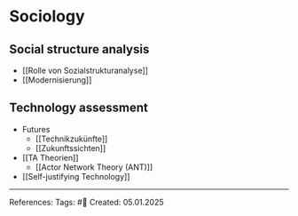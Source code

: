 # Sociology

## Social structure analysis

- [[Rolle von Sozialstrukturanalyse]]
- [[Modernisierung]]

## Technology assessment

- Futures
	- [[Technikzukünfte]]
	- [[Zukunftssichten]]
- [[TA Theorien]]
	- [[Actor Network Theory (ANT)]]
- [[Self-justifying Technology]]

---

References: 
Tags: #📑 
Created: 05.01.2025